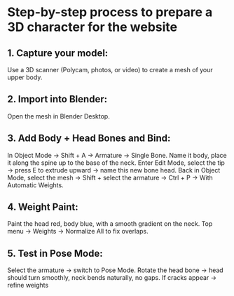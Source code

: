 # Step-by-step process to prepare a 3D character for the website
## 1. Capture your model:
Use a 3D scanner (Polycam, photos, or video) to create a mesh of your upper body.

## 2. Import into Blender:
Open the mesh in Blender Desktop.

## 3. Add Body + Head Bones and Bind:
In Object Mode → Shift + A → Armature → Single Bone.
Name it body, place it along the spine up to the base of the neck.
Enter Edit Mode, select the tip → press E to extrude upward → name this new bone head.
Back in Object Mode, select the mesh → Shift + select the armature → Ctrl + P → With Automatic Weights.

## 4. Weight Paint:
Paint the head red, body blue, with a smooth gradient on the neck.
Top menu → Weights → Normalize All to fix overlaps.

## 5. Test in Pose Mode:
Select the armature → switch to Pose Mode.
Rotate the head bone → head should turn smoothly, neck bends naturally, no gaps.
If cracks appear → refine weights
